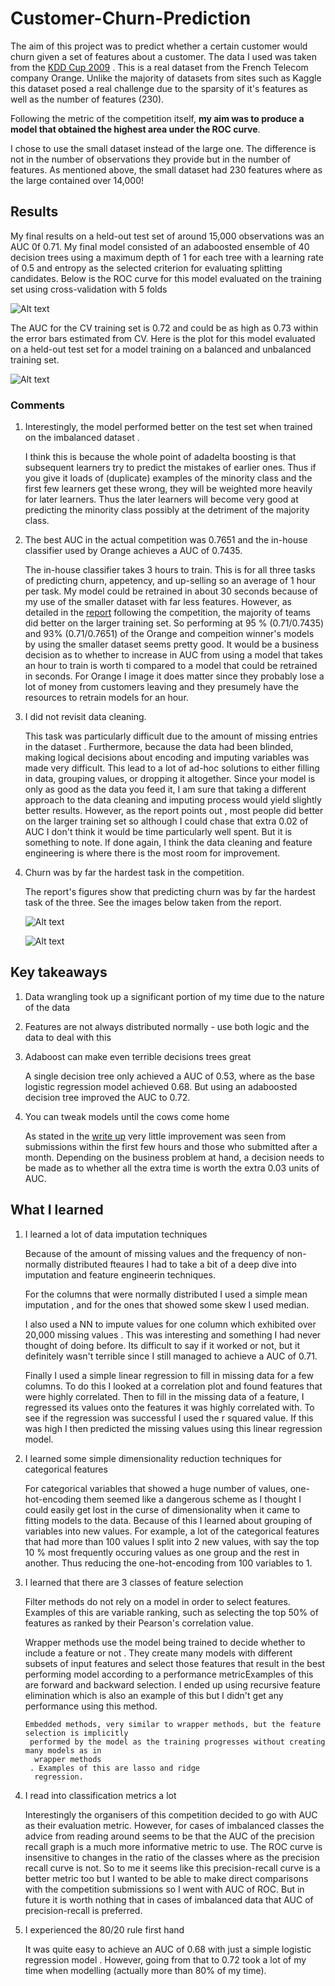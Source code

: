 # Customer-Churn-Prediction
The aim of this project was to predict whether a certain customer would churn given a set of
features about a customer. The data I used was taken from the [KDD Cup 2009](https://www.kdd.org/kdd-cup/view/kdd-cup-2009)
. This is a real dataset from the French Telecom company Orange. Unlike the majority of datasets
 from sites such as Kaggle this dataset posed a real challenge due to the sparsity of it's
  features as well as the number of features (230).

Following the metric of the competition itself, **my aim was to produce a model that obtained the
 highest area under the ROC curve**.
 
I chose to use the small dataset instead of the large one. The difference is not in the number of
 observations they provide but in the number of features. As mentioned above, the small dataset
  had 230 features where as the large contained over 14,000!
 
## Results
My final results on a held-out test set of around 15,000 observations was an AUC 0f 0.71.
My final model consisted of an adaboosted ensemble of 40 decision trees using a maximum
depth of 1 for each tree with a learning rate of 0.5 and entropy as the selected criterion for
evaluating splitting candidates. Below is the ROC curve for this model evaluated on the training
 set using cross-validation with 5 folds
 
![Alt text](./images/final_ROC_curve_CV.png)

The AUC for the CV training set is 0.72 and could be as high as 0.73 within the error bars
 estimated from CV. Here is the plot for this model evaluated on a held-out test set for a model
  training on a balanced and unbalanced training set.

![Alt text](./images/final_ROC_curve.png)

### Comments

1. Interestingly, the model performed better on the test set when trained on the imbalanced dataset
. 

    I think this is because the whole point of adadelta boosting is that subsequent learners try to
predict the mistakes of earlier ones. Thus if you give it loads of (duplicate) examples of the
 minority
class and the first few learners get these wrong, they will be weighted more heavily for later
learners. Thus the later learners will become very good at predicting the minority class
possibly at the detriment of the majority class.

2. The best AUC in the actual competition was 0.7651 and the in-house classifier used by Orange
 achieves a AUC of 0.7435.
 
    The in-house classifier takes 3 hours to train. This is for all three tasks of predicting
    churn, appetency, and up-selling so an average of 1 hour per task. My model could be retrained in about 30 seconds because of my use of the smaller dataset with far less features. However, as detailed in the [report](http://www.vincentlemaire-labs.fr/publis/jmlrwcp_2009_camera_ready.pdf) following the
    competition, the majority of teams did better on the larger training set. So performing at
    95 % (0.71/0.7435) and 93% (0.71/0.7651) of the Orange and compeition winner's models by
     using the smaller dataset seems pretty good. It would be a business decision as to whether to increase in AUC from using a model that takes an hour to train is worth ti compared to a model that could be retrained in seconds. For Orange I image it does matter since they probably lose a lot of money from customers leaving and they presumely have the resources to retrain models for an hour.
     
 3. I did not revisit data cleaning.
    
    This task was particularly difficult due to the amount of missing entries in the dataset
    . Furthermore, because the data had been blinded, making logical decisions about encoding
     and imputing variables was made very difficult. This lead to a lot of ad-hoc solutions to
      either filling in data, grouping values, or dropping it altogether. Since your model is
       only as good as the
    data you feed it, I am sure that taking a different approach to the data cleaning and
    imputing process would yield slightly better results. However, as the report points out
    , most people did better on the larger training set so although I could chase that extra
    0.02 of AUC I don't think it would be time particularly well spent. But it is something
      to note. If done again, I think the data cleaning and feature engineering is where there is
       the most room for improvement.
      
4. Churn was by far the hardest task in the competition.

    The report's figures show that predicting churn was by far the hardest task of the three.
    See the images below taken from the report.
    
    ![Alt text](./images/comments_from_report_on_task_difficulty.png)
    
    ![Alt text](./images/competition_report_box_plots.png)
    


## Key takeaways

1. Data wrangling took up a significant portion of my time due to the nature of the data
2. Features are not always distributed normally - use both logic and the data to deal with this
3. Adaboost can make even terrible decisions trees great
    
    A single decision tree only achieved a AUC of 0.53, where as the base logistic regression
     model achieved 0.68. But using an adaboosted decision tree improved the AUC to 0.72.
4. You can tweak models until the cows come home

    As stated in the [write up](http://www.vincentlemaire-labs.fr/publis/jmlrwcp_2009_camera_ready.pdf) very little improvement was seen from submissions within the
    first few hours and those who submitted after a month. Depending on the business problem at
    hand, a decision needs to be made as to whether all the extra time is worth the extra 0.03
    units of AUC.

## What I learned

1. I learned a lot of data imputation techniques

    Because of the amount of missing values and the frequency of non-normally distributed
     fteaures I had to take a bit of a deep dive into imputation and feature engineerin
      techniques. 
      
      For the columns that were normally distributed I used a simple mean imputation
      , and for the ones that showed some skew I used median.
        
    I also used a NN to impute values for one column which exhibited over 20,000 missing values
    . This was interesting and something I had never thought of doing before. Its difficult to
    say if it worked or not, but it definitely wasn't terrible since I still managed to achieve
    a AUC of 0.71.
    
    Finally I used a simple linear regression to fill in missing data for a few columns. To do
    this I looked at a correlation plot and found features that were highly correlated. Then
    to fill in the missing data of a feature, I regressed its values onto the features it was
     highly correlated with. To see if the regression was successful I used the r squared
      value. If this was high I then  predicted the missing values using this linear
      regression model. 
      
2. I learned some simple dimensionality reduction techniques for categorical features

    For categorical variables that showed a huge number of values, one-hot-encoding them seemed
   like a dangerous scheme as I thought I could easily get lost in the curse of
    dimensionality when it came to fitting models to the data. Because of this I learned
    about grouping of variables into new values. For example, a lot of the categorical
    features that had more than 100 values I split into 2 new values, with say the top 10
    % most frequently occuring values as one group and the rest in another. Thus reducing
    the one-hot-encoding from 100 variables to 1.
      
3. I learned that there are 3 classes of feature selection

    Filter methods do not rely on a model in order to select features. Examples of this are
     variable ranking, such as selecting the top 50% of features as ranked by their Pearson's
      correlation value.
      
      Wrapper methods use the model being trained to decide whether to include a feature or not
      . They create many models with different subsets of input features and select those features that result in the best performing model according to a performance metricExamples of this are forward and backward selection. I ended up using recursive feature
       elimination which is also an example of this but I didn't get any performance using this
        method.
        
       Embedded methods, very similar to wrapper methods, but the feature selection is implicitly
        performed by the model as the training progresses without creating many models as in
         wrapper methods
        . Examples of this are lasso and ridge
         regression.
         
 4. I read into classification metrics a lot
 
    Interestingly the organisers of this competition decided to go with AUC as their evaluation
    metric. However, for cases of imbalanced classes the advice from reading around seems to be
    that the AUC of the precision recall graph is a much more informative metric to use. The ROC
    curve is insensitive to changes in the ratio of the classes where as the precision recall
    curve is not. So to me it seems like this precision-recall curve is a better metric too but
    I wanted to be able to make direct comparisons with the competition submissions so I went
    with AUC of ROC. But in future it is worth nothing that in cases of imbalanced data that
    AUC of precision-recall is preferred.
    
5. I experienced the 80/20 rule first hand

    It was quite easy to achieve an AUC of 0.68 with just a simple logistic regression model
    . However, going from that to 0.72 took a lot of my time when modelling (actually more than
     80% of my time). 

